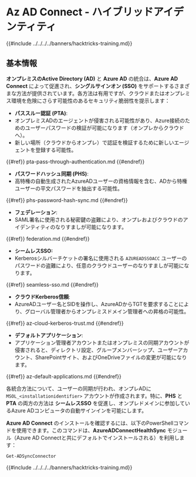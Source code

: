 # Az AD Connect - ハイブリッドアイデンティティ

{{#include ../../../../banners/hacktricks-training.md}}

## 基本情報

**オンプレミスのActive Directory (AD)** と **Azure AD** の統合は、**Azure AD Connect** によって促進され、**シングルサインオン (SSO)** をサポートするさまざまな方法が提供されています。各方法は有用ですが、クラウドまたはオンプレミス環境を危険にさらす可能性のあるセキュリティ脆弱性を提示します：

- **パススルー認証 (PTA)**:
- オンプレミスADのエージェントが侵害される可能性があり、Azure接続のためのユーザーパスワードの検証が可能になります（オンプレからクラウドへ）。
- 新しい場所（クラウドからオンプレ）で認証を検証するために新しいエージェントを登録する可能性。

{{#ref}}
pta-pass-through-authentication.md
{{#endref}}

- **パスワードハッシュ同期 (PHS)**:
- 高特権の自動生成されたAzureADユーザーの資格情報を含む、ADから特権ユーザーの平文パスワードを抽出する可能性。

{{#ref}}
phs-password-hash-sync.md
{{#endref}}

- **フェデレーション**:
- SAML署名に使用される秘密鍵の盗難により、オンプレおよびクラウドのアイデンティティのなりすましが可能になります。

{{#ref}}
federation.md
{{#endref}}

- **シームレスSSO:**
- Kerberosシルバーチケットの署名に使用される `AZUREADSSOACC` ユーザーのパスワードの盗難により、任意のクラウドユーザーのなりすましが可能になります。

{{#ref}}
seamless-sso.md
{{#endref}}

- **クラウドKerberos信頼**:
- AzureADユーザー名とSIDを操作し、AzureADからTGTを要求することにより、グローバル管理者からオンプレミスドメイン管理者への昇格の可能性。

{{#ref}}
az-cloud-kerberos-trust.md
{{#endref}}

- **デフォルトアプリケーション**:
- アプリケーション管理者アカウントまたはオンプレミスの同期アカウントが侵害されると、ディレクトリ設定、グループメンバーシップ、ユーザーアカウント、SharePointサイト、およびOneDriveファイルの変更が可能になります。

{{#ref}}
az-default-applications.md
{{#endref}}

各統合方法について、ユーザーの同期が行われ、オンプレADに `MSOL_<installationidentifier>` アカウントが作成されます。特に、**PHS** と **PTA** の両方の方法は **シームレスSSO** を促進し、オンプレドメインに参加しているAzure ADコンピュータの自動サインインを可能にします。

**Azure AD Connect** のインストールを確認するには、以下のPowerShellコマンドを使用できます。このコマンドは、**AzureADConnectHealthSync** モジュール（Azure AD Connectと共にデフォルトでインストールされる）を利用します：
```powershell
Get-ADSyncConnector
```
{{#include ../../../../banners/hacktricks-training.md}}
